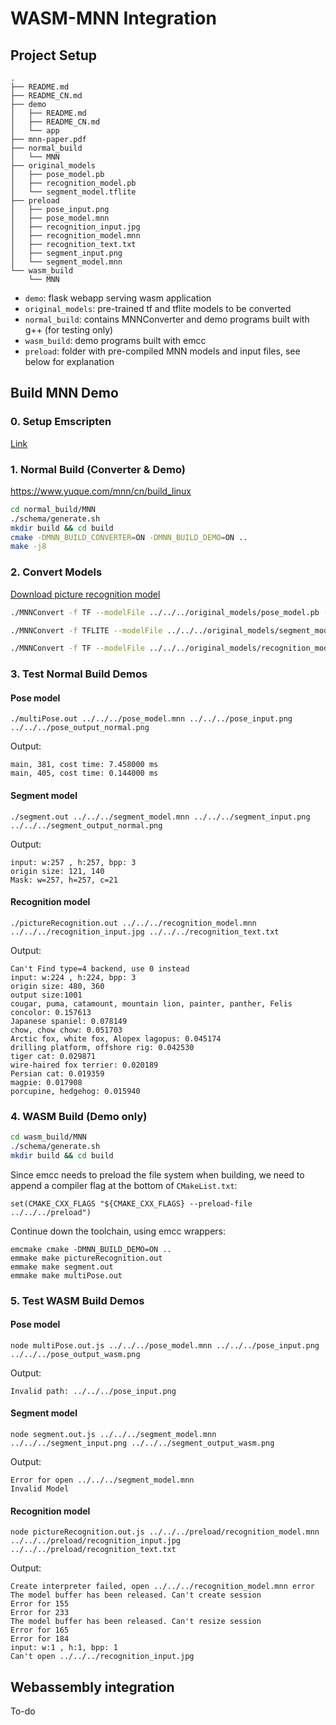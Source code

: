 # WASM-MNN Integration

## Project Setup

```
.
├── README.md
├── README_CN.md
├── demo
│   ├── README.md
│   ├── README_CN.md
│   └── app
├── mnn-paper.pdf
├── normal_build
│   └── MNN
├── original_models
│   ├── pose_model.pb
│   ├── recognition_model.pb
│   └── segment_model.tflite
├── preload
│   ├── pose_input.png
│   ├── pose_model.mnn
│   ├── recognition_input.jpg
│   ├── recognition_model.mnn
│   ├── recognition_text.txt
│   ├── segment_input.png
│   └── segment_model.mnn
└── wasm_build
    └── MNN
```

- `demo`: flask webapp serving wasm application
- `original_models`: pre-trained tf and tflite models to be converted
- `normal_build`: contains MNNConverter and demo programs built with g++ (for testing only)
- `wasm_build`: demo programs built with emcc
- `preload`: folder with pre-compiled MNN models and input files, see below for explanation

## Build MNN Demo

### 0. Setup Emscripten

[Link](https://emscripten.org/docs/getting_started/downloads.html)

### 1. Normal Build (Converter & Demo)

https://www.yuque.com/mnn/cn/build_linux

```bash
cd normal_build/MNN
./schema/generate.sh
mkdir build && cd build 
cmake -DMNN_BUILD_CONVERTER=ON -DMNN_BUILD_DEMO=ON .. 
make -j8
```

### 2. Convert Models

[Download picture recognition model](https://github.com/tensorflow/models/blob/master/research/slim/nets/mobilenet/README.md)



```bash 
./MNNConvert -f TF --modelFile ../../../original_models/pose_model.pb --MNNModel ../../../pose_model.mnn --bizCode biz  

./MNNConvert -f TFLITE --modelFile ../../../original_models/segment_model.tflite --MNNModel ../../../segment_model.mnn --bizCode biz

./MNNConvert -f TF --modelFile ../../../original_models/recognition_model.pb --MNNModel ../../../recognition_model.mnn --bizCode biz
```

### 3. Test Normal Build Demos
#### Pose model

```
./multiPose.out ../../../pose_model.mnn ../../../pose_input.png ../../../pose_output_normal.png
```
Output:
```
main, 381, cost time: 7.458000 ms
main, 405, cost time: 0.144000 ms
```

#### Segment model
```
./segment.out ../../../segment_model.mnn ../../../segment_input.png ../../../segment_output_normal.png    
```
Output:
```
input: w:257 , h:257, bpp: 3
origin size: 121, 140
Mask: w=257, h=257, c=21
```

#### Recognition model
```
./pictureRecognition.out ../../../recognition_model.mnn ../../../recognition_input.jpg ../../../recognition_text.txt
```
Output: 
```
Can't Find type=4 backend, use 0 instead
input: w:224 , h:224, bpp: 3
origin size: 480, 360
output size:1001
cougar, puma, catamount, mountain lion, painter, panther, Felis concolor: 0.157613
Japanese spaniel: 0.078149
chow, chow chow: 0.051703
Arctic fox, white fox, Alopex lagopus: 0.045174
drilling platform, offshore rig: 0.042530
tiger cat: 0.029871
wire-haired fox terrier: 0.020189
Persian cat: 0.019359
magpie: 0.017908
porcupine, hedgehog: 0.015940
```



### 4. WASM Build (Demo only)



```bash
cd wasm_build/MNN
./schema/generate.sh
mkdir build && cd build 
```
Since emcc needs to preload the file system when building, we need to append a compiler flag at the bottom of `CMakeList.txt`:

```
set(CMAKE_CXX_FLAGS "${CMAKE_CXX_FLAGS} --preload-file ../../../preload")
```
Continue down the toolchain, using emcc wrappers:
```
emcmake cmake -DMNN_BUILD_DEMO=ON ..
emmake make pictureRecognition.out
emmake make segment.out 
emmake make multiPose.out
```

### 5. Test WASM Build Demos
#### Pose model

```
node multiPose.out.js ../../../pose_model.mnn ../../../pose_input.png ../../../pose_output_wasm.png
```
Output:
```
Invalid path: ../../../pose_input.png
```

#### Segment model
```
node segment.out.js ../../../segment_model.mnn ../../../segment_input.png ../../../segment_output_wasm.png    
```
Output:
```
Error for open ../../../segment_model.mnn
Invalid Model
```

#### Recognition model
```
node pictureRecognition.out.js ../../../preload/recognition_model.mnn ../../../preload/recognition_input.jpg ../../../preload/recognition_text.txt
```
Output: 
```
Create interpreter failed, open ../../../recognition_model.mnn error
The model buffer has been released. Can't create session
Error for 155
Error for 233
The model buffer has been released. Can't resize session
Error for 165
Error for 184
input: w:1 , h:1, bpp: 1
Can't open ../../../recognition_input.jpg
```

## Webassembly integration 

To-do

